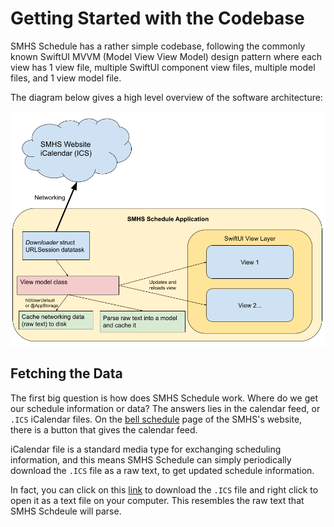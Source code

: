 #  Getting Started with the Codebase

SMHS Schedule has a rather simple codebase, following the commonly known SwiftUI MVVM (Model View View Model) design pattern where each view has 1 view file, multiple SwiftUI component view files, multiple model files, and 1 view model file. 

The diagram below gives a high level overview of the software architecture:

<p align="center">
    <img src="../Assets/ArchitectureDiagram.png" style="display: block; margin: auto;"/>
</p>

## Fetching the Data

The first big question is how does SMHS Schedule work. Where do we get our schedule information or data? The answers lies in the calendar feed, or `.ICS` iCalendar files. On the [bell schedule](https://www.smhs.org/other/parents/virtual-bell-schedule) page of the SMHS's website, there is a button that gives the calendar feed.

iCalendar file is a standard media type for exchanging scheduling information, and this means SMHS Schedule can simply periodically download the `.ICS` file as a raw text, to get updated schedule information. 

In fact, you can click on this [link](https://www.smhs.org/calendar/calendar_379.ics) to download the `.ICS` file and right click to open it as a text file on your computer. This resembles the raw text that SMHS Schdeule will parse.

